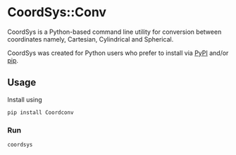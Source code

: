 # CoordSys::Conv

CoordSys is a Python-based command line utility for conversion between coordinates namely, Cartesian, Cylindrical and Spherical.

CoordSys was created for Python users who prefer to install via [PyPI](https://pypi.python.org/pypi) and/or [pip](https://pip.pypa.io).

## Usage

Install using
    
    pip install Coordconv

### Run

    coordsys

